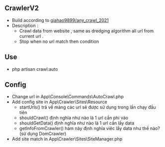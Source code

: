 ## CrawlerV2

* Build according to <a href="https://gitlab.com/giahao9899/any_crawl_2021">giahao9899/any_crawl_2021</a>
* Description :  
  * Crawl data from website , same as dredging algorithm all url from current url .
  * Stop when no url match then condition
  
## Use

* php artisan crawl:auto


## Config
* Change url in App\Console\Commands\AutoCrawl.php
* Add config site in App\Crawler\Sites\Resource
  * startUrls() trả về mảng các url sẽ được sử dụng trong lần chạy đầu tiên
  * shouldCrawl() định nghĩa như nào là 1 url cần phi vào
  * shouldGetData() định nghĩa như nào là 1 url cần lấy data
  * getInfoFromCrawler() hàm này định nghĩa viêc lấy data như thế nào? (sử dụng DomCrawler)
* Add site match in App\Crawler\Sites\SiteManager.php

